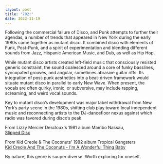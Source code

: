 ```yaml
---
layout: post
title: "702:"
date: 2022-11-19
---
```


Following the commercial failure of Disco, and Punk attempts to further their agendas, a number of trends that appeared in New York during the early 1980s came together as mutant disco. It combined disco with elements of Funk, Post-Punk, and a spirit of experimentation and blending different sounds from Jazz, Hispanic American Music, and Dub, as well as Hip Hop.

While mutant disco artists created left-field music that consciously resisted generic constraint, the sound coalesced around a core of funky basslines, syncopated grooves, and angular, sometimes abrasive guitar riffs. Its integration of post-punk aesthetics into a beat-driven framework would situate mutant disco in parallel to early New Wave. When present, the vocals are often quirky, ironic, or subversive, may include rapping, screaming, and weird vocal sounds.

Key to mutant disco’s development was major label withdrawal from New York’s party scene in the 1980s, shifting club play toward local independent music and reconnecting artists to the DJ-dancefloor nexus against which radio was favored during disco’s peak

From Lizzy Mercier Descloux's 1981 album Mambo Nassau,  
[Slipped Disc](https://youtu.be/2Irhy-oLjXY)

From Kid Creole & The Coconuts' 1982 album Tropical Gangsters  
[Kid Creole And The Coconuts \- I'm A Wonderful Thing Baby](https://youtu.be/KS3hiJ_mBq8)

By nature, this genre is suuper diverse. Worth exploring for oneself.
